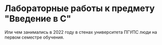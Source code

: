 # Лабораторные работы к предмету "Введение в C"
Или чем занимались в 2022 году в стенах университета ПГУПС люди на первом семестре обучения.